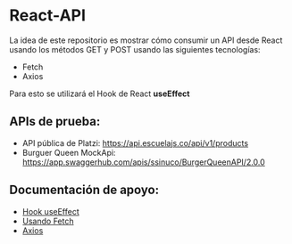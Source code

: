 # React-API

La idea de este repositorio es mostrar cómo consumir un API desde React usando los métodos GET y POST usando las siguientes tecnologías:

- Fetch
- Axios

Para esto se utilizará el Hook de React **useEffect**

## APIs de prueba:

- API pública de Platzi: https://api.escuelajs.co/api/v1/products
- Burguer Queen MockApi: https://app.swaggerhub.com/apis/ssinuco/BurgerQueenAPI/2.0.0

## Documentación de apoyo:

- [Hook useEffect](https://beta.es.reactjs.org/reference/react/useEffect)
- [Usando Fetch](https://developer.mozilla.org/es/docs/Web/API/Fetch_API/Using_Fetch)
- [Axios](https://www.npmjs.com/package/axios)